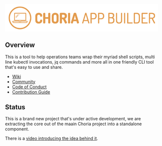![Choria App Builder](https://github.com/choria-io/appbuilder/raw/main/images/logo.png)

## Overview

This is a tool to help operations teams wrap their myriad shell scripts, multi line kubectl invocations, jq commands and
more all in one friendly CLI tool that's easy to use and share.

 * [Wiki](https://github.com/choria-io/appbuilder/wiki)
 * [Community](https://github.com/choria-io/appbuilder/discussions)
 * [Code of Conduct](https://github.com/choria-io/.github/blob/master/CODE_OF_CONDUCT.md)
 * [Contribution Guide](https://github.com/choria-io/.github/blob/76457df778e680352723cd80b5de44201cb48462/CONTRIBUTING.md)

## Status

This is a brand new project that's under active development, we are extracting the core out of the maain Choria project
into a standalone component.

There is a [video introducing the idea behind it](https://youtu.be/wbu3N63WY7Y).
